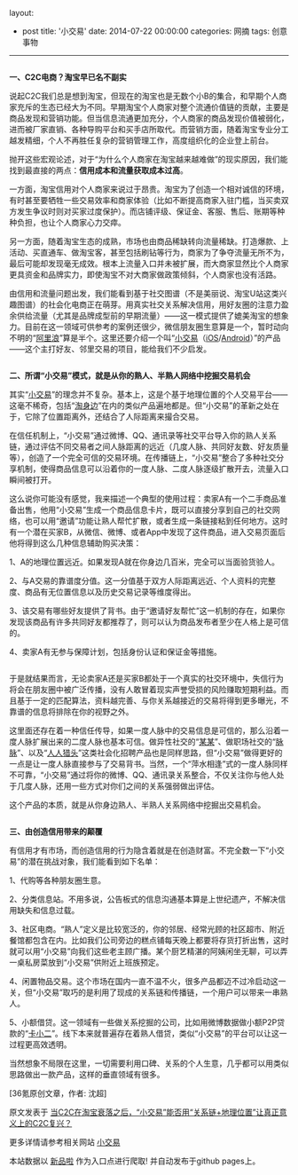 layout: 
  - post 
title: '小交易' 
date: 2014-07-22 00:00:00 
categories: 网摘 
tags: 创意事物 
---

<p><img src="http://a.36krcnd.com/photo/1bfc5a3b4806fe1e25e70cf4194d990b.jpeg" alt=""/></p>

<p><strong>一、C2C电商？淘宝早已名不副实</strong></p>

<p>说起C2C我们总是想到淘宝，但现在的淘宝也是无数个小B的集合，和早期个人商家充斥的生态已经大为不同。早期淘宝个人商家对整个流通价值链的贡献，主要是商品发现和营销功能。但当信息流通更加充分，个人商家的商品发现价值被弱化，进而被厂家直销、各种导购平台和买手店所取代。而营销方面，随着淘宝专业分工越发精细，个人不再胜任复杂的营销管理工作，高度组织化的企业登上前台。</p>

<p>抛开这些宏观论述，对于“为什么个人商家在淘宝越来越难做”的现实原因，我们能找到最直接的两点：<strong>信用成本和流量获取成本过高</strong>。</p>

<p>一方面，淘宝信用对个人商家来说过于昂贵。淘宝为了创造一个相对诚信的环境，有时甚至要牺牲一些交易效率和商家体验（比如不断提高商家入驻门槛，当买卖双方发生争议时则对买家过度保护）。而店铺评级、保证金、客服、售后、账期等种种负担，也让个人商家心力交瘁。</p>

<p>另一方面，随着淘宝生态的成熟，市场也由商品稀缺转向流量稀缺。打造爆款、上活动、买直通车、做淘宝客，甚至包括刷钻等行为，商家为了争夺流量无所不为，最后可能却发现毫无成效。根本上流量入口并未被扩展，而大商家显然比个人商家更具资金和品牌实力，即使淘宝不对大商家做政策倾斜，个人商家也没有活路。</p>

<p>由信用和流量问题出发，我们能看到基于社交图谱（不是美丽说、淘宝U站这类兴趣图谱）的社会化电商正在萌芽。用真实社交关系解决信用，用好友圈的注意力盈余供给流量（尤其是品牌成型前的早期流量）——这一模式提供了媲美淘宝的想象力。目前在这一领域可供参考的案例还很少，微信朋友圈生意算是一个，暂时动向不明的“<a target="_blank" data-no-turbolink="true" href="http://www.36kr.com/p/206354.html">阿里浪</a>”算是半个。这里还要介绍一个叫“<a target="_blank" data-no-turbolink="true" href="http://www.xiaojiaoyi.com/">小交易</a>（<a target="_blank" data-no-turbolink="true" href="https://itunes.apple.com/cn/app/xiao-jiao-yi/id609706406?mt=8">iOS</a>/<a target="_blank" data-no-turbolink="true" href="http://www.wandoujia.com/apps/com.xiaojiaoyi">Android</a>）”的产品——这个主打好友、邻里交易的项目，能给我们不少启发。</p>

<p><img src="http://a.36krcnd.com/photo/4eb631575bb1462521221aad7b174a86.jpg" alt=""/></p>

<p><strong>二、所谓“小交易”模式，就是从你的熟人、半熟人网络中挖掘交易机会</strong></p>

<p>其实“<a target="_blank" data-no-turbolink="true" href="http://www.xiaojiaoyi.com/down.do">小交易</a>”的理念并不复杂。基本上，这是个基于地理位置的个人交易平台——这毫不稀奇，包括“<a target="_blank" data-no-turbolink="true" href="http://www.36kr.net/taoshenbian1">淘身边</a>”在内的类似产品遍地都是。但“小交易”的革新之处在于，它除了位置距离外，还结合了人际距离来撮合交易。</p>

<p>在信任机制上，“小交易”通过微博、QQ、通讯录等社交平台导入你的熟人关系链，通过评估不同交易者之间人脉距离的远近（几度人脉、共同好友数、好友质量等），创造了一个完全可信的交易环境。在传播链上，“小交易”整合了多种社交分享机制，使得商品信息可以沿着你的一度人脉、二度人脉逐级扩散开去，流量入口瞬间被打开。</p>

<p>这么说你可能没有感觉，我来描述一个典型的使用过程：卖家A有一个二手商品准备出售，他用“小交易”生成一个商品信息卡片，既可以直接分享到自己的社交网络，也可以用“邀请”功能让熟人帮忙扩散，或者生成一条链接粘到任何地方。这时有一个潜在买家B，从微信、微博、或者App中发现了这件商品，进入交易页面后他将得到这么几种信息辅助购买决策：</p>

<p>1、A的地理位置远近。如果发现A就在你身边几百米，完全可以当面验货验人。</p>

<p>2、与A交易的靠谱度分值。这一分值基于双方人际距离远近、个人资料的完整度、商品有无位置信息以及历史交易记录等维度得出。</p>

<p>3、该交易有哪些好友提供了背书。由于“邀请好友帮忙”这一机制的存在，如果你发现该商品有许多共同好友都推荐了，则可以认为商品发布者至少在人格上是可信的。</p>

<p>4、卖家A有无参与保障计划，包括身份认证和保证金等措施。</p>

<p><img src="http://a.36krcnd.com/photo/c238724da4c1e31d0cdff01135c11663.png" alt=""/></p>

<p>于是就结果而言，无论卖家A还是买家B都处于一个真实的社交环境中，失信行为将会在朋友圈中被广泛传播，没有人敢冒着现实声誉受损的风险赚取短期利益。而且基于一定的匹配算法，资料越完善、与你关系越接近的交易将得到更多曝光，不靠谱的信息将排除在你的视野之外。</p>

<p>这里面还存在着一种信任传导，如果一度人脉中的交易信息是可信的，那么沿着一度人脉扩展出来的二度人脉也基本可信。做异性社交的“<a target="_blank" data-no-turbolink="true" href="http://www.36kr.com/p/205503.html">某某</a>”、做职场社交的“<a target="_blank" data-no-turbolink="true" href="http://www.36kr.com/p/207177.html">脉脉</a>”、以及“<a target="_blank" data-no-turbolink="true" href="http://www.36kr.com/p/202424.html">人人猎头</a>”这类社会化招聘产品也是同样思路，但“小交易”做得更好的一点是让一度人脉直接参与了交易背书。当然，一个“萍水相逢”式的一度人脉同样不可靠，“小交易”通过将你的微博、QQ、通讯录关系整合，不仅关注你与他人处于几度人脉，还用一些方式对你们之间的关系强弱做出评估。</p>

<p>这个产品的本质，就是从你身边熟人、半熟人关系网络中挖掘出交易机会。</p>

<p><img src="http://a.36krcnd.com/photo/c30dd34e3fce5017ad8ee72e28db2e0e.png" alt=""/></p>

<p><strong>三、由创造信用带来的颠覆</strong></p>

<p>有信用才有市场，而创造信用的行为隐含着就是在创造财富。不完全数一下“小交易”的潜在挑战对象，我们能看到如下名单：</p>

<p>1、代购等各种朋友圈生意。</p>

<p>2、分类信息站。不用多说，公告板式的信息沟通基本算是上世纪遗产，不解决信用缺失和信息过载。</p>

<p>3、社区电商。“熟人”定义是比较宽泛的，你的邻居、经常光顾的社区超市、附近餐馆都包含在内。比如我们公司旁边的糕点铺每天晚上都要将存货打折出售，这时就可以用“小交易”向我们这些老主顾广播。某个厨艺精湛的阿姨闲坐无聊，可以弄一桌私房菜放到“小交易”供附近上班族预定。</p>

<p>4、闲置物品交易。这个市场在国内一直不温不火，很多产品都迈不过冷启动这一关，但“小交易”取巧的是利用了现成的关系链和传播链，一个用户可以带来一串熟人。</p>

<p>5、小额借贷。这一领域有一些做关系挖掘的公司，比如用微博数据做小额P2P贷款的“<a target="_blank" data-no-turbolink="true" href="http://www.36kr.com/p/205659.html">卡小二</a>”。线下本来就普遍存在着熟人借贷，类似“小交易”的平台可以让这一过程更高效透明。</p>

<p>当然想象不局限在这里，一切需要利用口碑、关系的个人生意，几乎都可以用类似思路做出一款产品，这样的垂直领域有很多。</p>
					<p>[<span>36氪</span>原创文章，作者: 沈超]</p>
					<p></p>  



原文发表于 [当C2C在淘宝衰落之后，“小交易”能否用“关系链+地理位置”让真正意义上的C2C复兴？](http://www.36kr.com/p/208628.html)  

更多详情请参考相关网站 [小交易](http://www.xiaojiaoyi.com/)  

本站数据以 [新品啦](http://xinpinla.com/) 作为入口点进行爬取! 并自动发布于github pages上。  
